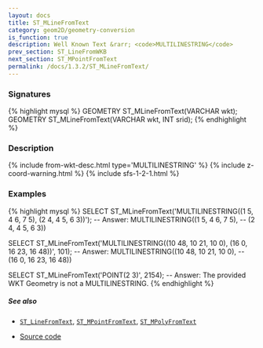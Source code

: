 ```yaml
---
layout: docs
title: ST_MLineFromText
category: geom2D/geometry-conversion
is_function: true
description: Well Known Text &rarr; <code>MULTILINESTRING</code>
prev_section: ST_LineFromWKB
next_section: ST_MPointFromText
permalink: /docs/1.3.2/ST_MLineFromText/
---
```


### Signatures

{% highlight mysql %}
GEOMETRY ST_MLineFromText(VARCHAR wkt);
GEOMETRY ST_MLineFromText(VARCHAR wkt, INT srid);
{% endhighlight %}

### Description

{% include from-wkt-desc.html type='MULTILINESTRING' %}
{% include z-coord-warning.html %}
{% include sfs-1-2-1.html %}

### Examples

{% highlight mysql %}
SELECT ST_MLineFromText('MULTILINESTRING((1 5, 4 6, 7 5),
                                         (2 4, 4 5, 6 3))');
-- Answer: MULTILINESTRING((1 5, 4 6, 7 5), 
--                         (2 4, 4 5, 6 3))

SELECT ST_MLineFromText('MULTILINESTRING((10 48, 10 21, 10 0),
                                         (16 0, 16 23, 16 48))', 101);
-- Answer: MULTILINESTRING((10 48, 10 21, 10 0),
--                         (16 0, 16 23, 16 48))

SELECT ST_MLineFromText('POINT(2 3)', 2154);
-- Answer: The provided WKT Geometry is not a MULTILINESTRING.
{% endhighlight %}

##### See also

* [`ST_LineFromText`](../ST_LineFromText), [`ST_MPointFromText`](../ST_MPointFromText), [`ST_MPolyFromText`](../ST_MPolyFromText)

* <a href="https://github.com/orbisgis/h2gis/blob/master/h2gis-functions/src/main/java/org/h2gis/functions/spatial/convert/ST_MLineFromText.java" target="_blank">Source code</a>
